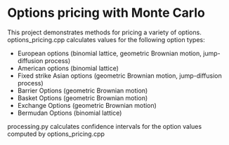 # Options pricing with Monte Carlo

This project demonstrates methods for pricing a variety of options. 
options_pricing.cpp calculates values for the following option types:

- European options (binomial lattice, geometric Brownian motion, jump-diffusion process)
- American options (binomial lattice)
- Fixed strike Asian options (geometric Brownian motion, jump-diffusion process)
- Barrier Options (geometric Brownian motion)
- Basket Options (geometric Brownian motion)
- Exchange Options (geometric Brownian motion)
- Bermudan Options (binomial lattice)

processing.py calculates confidence intervals for the option values computed by options_pricing.cpp
